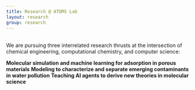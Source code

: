 ```yaml
---
title: Research @ ATOMS Lab
layout: research
group: research
---
```


<br>
We are pursuing three interrelated research thrusts at the intersection of chemical engineering, computational chemistry, and computer science:

**Molecular simulation and machine learning for adsorption in porous materials**
**Modeling to characterize and separate emerging contaminants in water pollution**
**Teaching AI agents to derive new theories in molecular science**


